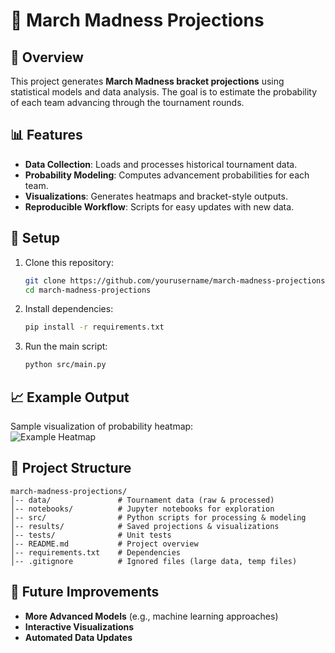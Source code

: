 # 🏀 March Madness Projections  

## 📌 Overview  
This project generates **March Madness bracket projections** using statistical models and data analysis. The goal is to estimate the probability of each team advancing through the tournament rounds.  

## 📊 Features  
- **Data Collection**: Loads and processes historical tournament data.  
- **Probability Modeling**: Computes advancement probabilities for each team.  
- **Visualizations**: Generates heatmaps and bracket-style outputs.  
- **Reproducible Workflow**: Scripts for easy updates with new data.  

## 🔧 Setup  
1. Clone this repository:  
   ```bash
   git clone https://github.com/yourusername/march-madness-projections.git
   cd march-madness-projections
   ```  
2. Install dependencies:  
   ```bash
   pip install -r requirements.txt
   ```  
3. Run the main script:  
   ```bash
   python src/main.py
   ```  

## 📈 Example Output  
Sample visualization of probability heatmap:  
![Example Heatmap](results/example_heatmap.png)  

## 📁 Project Structure  
```
march-madness-projections/
│-- data/               # Tournament data (raw & processed)
│-- notebooks/          # Jupyter notebooks for exploration
│-- src/                # Python scripts for processing & modeling
│-- results/            # Saved projections & visualizations
│-- tests/              # Unit tests
│-- README.md           # Project overview
│-- requirements.txt    # Dependencies
│-- .gitignore          # Ignored files (large data, temp files)
```

## 🚀 Future Improvements  
- **More Advanced Models** (e.g., machine learning approaches)  
- **Interactive Visualizations**  
- **Automated Data Updates**  
